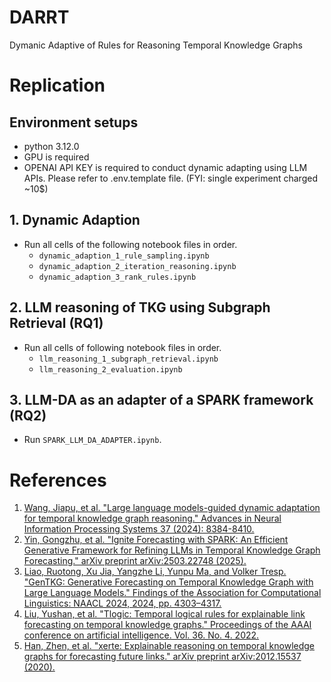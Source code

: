 # DARRT
Dymanic Adaptive of Rules for Reasoning Temporal Knowledge Graphs

# Replication
## Environment setups
- python 3.12.0
- GPU is required
- OPENAI API KEY is required to conduct dynamic adapting using LLM APIs. Please refer to .env.template file.  (FYI: single experiment charged ~10$)

## 1. Dynamic Adaption
- Run all cells of the following notebook files in order.
    - `dynamic_adaption_1_rule_sampling.ipynb`
    - `dynamic_adaption_2_iteration_reasoning.ipynb`
    - `dynamic_adaption_3_rank_rules.ipynb`

## 2. LLM reasoning of TKG using Subgraph Retrieval (RQ1)
- Run all cells of following notebook files in order.
    - `llm_reasoning_1_subgraph_retrieval.ipynb`
    - `llm_reasoning_2_evaluation.ipynb`

## 3. LLM-DA as an adapter of a SPARK framework (RQ2)
- Run `SPARK_LLM_DA_ADAPTER.ipynb`.

# References
1. [Wang, Jiapu, et al. "Large language models-guided dynamic adaptation for temporal knowledge graph reasoning." Advances in Neural Information Processing Systems 37 (2024): 8384-8410.](https://proceedings.neurips.cc/paper_files/paper/2024/hash/0fd17409385ab9304e5019c6a6eb327a-Abstract-Conference.html)
2. [Yin, Gongzhu, et al. "Ignite Forecasting with SPARK: An Efficient Generative Framework for Refining LLMs in Temporal Knowledge Graph Forecasting." arXiv preprint arXiv:2503.22748 (2025).](https://arxiv.org/abs/2503.22748)
3. [Liao, Ruotong, Xu Jia, Yangzhe Li, Yunpu Ma, and Volker Tresp. "GenTKG: Generative Forecasting on Temporal Knowledge Graph with Large Language Models." Findings of the Association for Computational Linguistics: NAACL 2024, 2024, pp. 4303–4317.](https://arxiv.org/abs/2310.07793)
4. [Liu, Yushan, et al. "Tlogic: Temporal logical rules for explainable link forecasting on temporal knowledge graphs." Proceedings of the AAAI conference on artificial intelligence. Vol. 36. No. 4. 2022.](https://ojs.aaai.org/index.php/AAAI/article/view/20330)
5. [Han, Zhen, et al. "xerte: Explainable reasoning on temporal knowledge graphs for forecasting future links." arXiv preprint arXiv:2012.15537 (2020).](https://arxiv.org/abs/2012.15537)